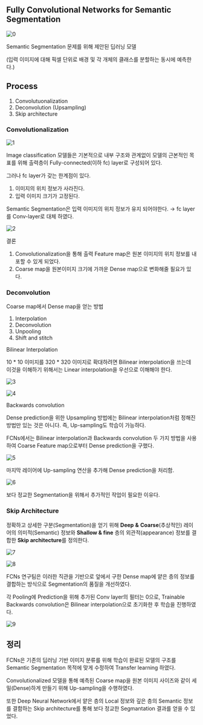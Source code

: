 ## Fully Convolutional Networks for Semantic Segmentation

![0](https://miro.medium.com/max/700/1*xWh0LhoDzwyjcxXpnz9lIQ.png)

Semantic Segmentation 문제를 위해 제안된 딥러닝 모델

(입력 이미지에 대해 픽셀 단위로 배경 및 각 개체의 클래스를 분할하는 동시에 예측한다.)

## Process

1. Convolutuonalization
2. Deconvolution (Upsampling)
3. Skip architecture

### Convolutionalization

![1](https://miro.medium.com/max/700/1*8ckDGCdl3YQy1V7sJ0hPTg.png)

Image classification 모델들은 기본적으로 내부 구조와 관계없이 모델의 근본적인 목표를 위해 출력층이 Fully-connected(이하 fc) layer로 구성되어 있다.

그러나 fc layer가 갖는 한계점이 있다.

1. 이미지의 위치 정보가 사라진다.
2. 입력 이미지 크기가 고정된다.

Semantic Segmentation은 입력 이미지의 위치 정보가 유지 되어야한다.
→ fc layer를 Conv-layer로 대체 하였다.

![2](https://miro.medium.com/max/700/1*x6mXFw0k5GuiLxhHjwqg-A.png)

결론 

1. Convolutionalization을 통해 출력 Feature map은 원본 이미지의 위치 정보를 내포할 수 있게 되었다.
2. Coarse map을 원본이미지 크기에 가까운 Dense map으로 변화해줄 필요가 있다.

### Deconvolution

Coarse map에서 Dense map을 얻는 방법

1. Interpolation
2. Deconvolution
3. Unpooling
4. Shift and stitch

Bilinear Interpolation

10 * 10 이미지를 320 * 320 이미지로 확대하려면 Bilinear interpolation을 쓰는데 이것을 이해하기 위해서는 Linear interpolation을 우선으로 이해해야 한다.

![3](https://miro.medium.com/max/700/1*GH-pex9uDkeS11wDIJBeTw.png)

![4](https://miro.medium.com/max/700/1*arKsBkAMZG-EDF2WIVBUNw.png)

Backwards convolution

Dense prediction을 위한 Upsampling 방법에는 Bilinear interpolation처럼 정해진 방법만 있는 것은 아니다. 즉, Up-sampling도 학습이 가능하다.

FCNs에서는 Bilinear interpolation과 Backwards convolution 두 가지 방법을 사용하여 Coarse Feature map으로부터 Dense prediction을 구했다.

![5](https://miro.medium.com/max/700/1*KYhWzQ31KhQf1OUVZ72bGw.png)

마지막 레이어에 Up-sampling 연산을 추가해 Dense prediction을 처리함.

![6](https://miro.medium.com/max/700/1*67WIJexGu6DMmiWrQ2eUNw.png)

보다 정교한 Segmentation을 위해서 추가적인 작업이 필요한 이유다.

### Skip Architecture

정확하고 상세한 구분(Segmentation)을 얻기 위해 **Deep** **&** **Coarse**(추상적인) 레이어의 의미적(Semantic) 정보와 **Shallow & fine** 층의 외관적(appearance) 정보를 결합한 **Skip architecture**를 정의한다.

![7](https://miro.medium.com/max/700/1*pbEMiRkXz65ejneuuToK3g.png)

![8](https://miro.medium.com/max/700/1*0jfFCywsgaJPTzAU5HzmfA.png)

FCNs 연구팀은 이러한 직관을 기반으로 앞에서 구한 Dense map에 얕은 층의 정보를 결합하는 방식으로 Segmentation의 품질을 개선하였다.

각 Pooling에 Prediction을 위해 추가된 Conv layer의 필터는 0으로, Trainable Backwards convolution은 Bilinear interpolation으로 초기화한 후 학습을 진행하였다.

![9](https://miro.medium.com/max/700/1*OXv6w9LaxEOHNhO18A8Zbg.png)

## 정리

FCNs은 기존의 딥러닝 기반 이미지 분류를 위해 학습이 완료된 모델의 구조를 Semantic Segmentation 목적에 맞게 수정하여 Transfer learning 하였다.

Convolutionalized 모델을 통해 예측된 Coarse map을 원본 이미지 사이즈와 같이 세밀(Dense)하게 만들기 위해 Up-sampling을 수행하였다.

또한 Deep Neural Network에서 얕은 층의 Local 정보와 깊은 층의 Semantic 정보를 결함하는 Skip architecture를 통해 보다 정교한 Segmantation 결과를 얻을 수 있었다.
